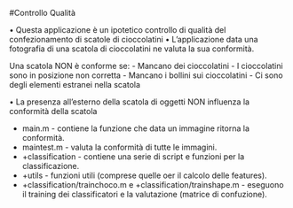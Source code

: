 #Controllo Qualità

• Questa applicazione è un ipotetico controllo di qualità del
  confezionamento di scatole di cioccolatini
• L’applicazione data una fotografia di una scatola di cioccolatini ne valuta la sua
  conformità.

Una scatola NON è conforme se:
    - Mancano dei cioccolatini
    - I cioccolatini sono in posizione non corretta
    - Mancano i bollini sui cioccolatini
    - Ci sono degli elementi estranei nella scatola
    
• La presenza all’esterno della scatola di oggetti NON influenza la conformità
  della scatola

  
* main.m - contiene la funzione che data un immagine ritorna la conformità.
* maintest.m - valuta la conformità di tutte le immagini.
* +classification - contiene una serie di script e funzioni per la classificazione.
* +utils - funzioni utili (comprese quelle oer il calcolo delle features).
* +classification/trainchoco.m e +classification/trainshape.m - eseguono il training dei classificatori e la valutazione (matrice di confuzione).
